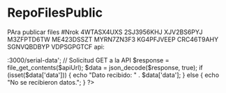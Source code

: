 # RepoFilesPublic
PAra publicar files
#Nrok
4WTASX4UXS
2SJ3956KHJ
XJV2BS6PYJ
M3ZFPTD6TW
ME423DSSZT
MYRN7ZN3F3
KG4PFJVEEP
CRC46T9AHY
SGNVQBDBYP
VDPSGPGTCF
api:

<?php
$apiUrl = 'http://<IP_SERVIDOR>:3000/serial-data';

// Solicitud GET a la API
$response = file_get_contents($apiUrl);
$data = json_decode($response, true);

if (isset($data['data'])) {
    echo "Dato recibido: " . $data['data'];
} else {
    echo "No se recibieron datos.";
}
?>
